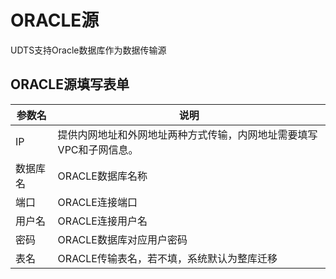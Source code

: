 

# ORACLE源

UDTS支持Oracle数据库作为数据传输源

## ORACLE源填写表单

| 参数名   | 说明                                                         |
| -------- | ------------------------------------------------------------ |
| IP       | 提供内网地址和外网地址两种方式传输，内网地址需要填写VPC和子网信息。 |
| 数据库名 | ORACLE数据库名称                                              |
| 端口     | ORACLE连接端口                                                |
| 用户名   | ORACLE连接用户名                                              |
| 密码     | ORACLE数据库对应用户密码                                      |
| 表名     | ORACLE传输表名，若不填，系统默认为整库迁移                    |

